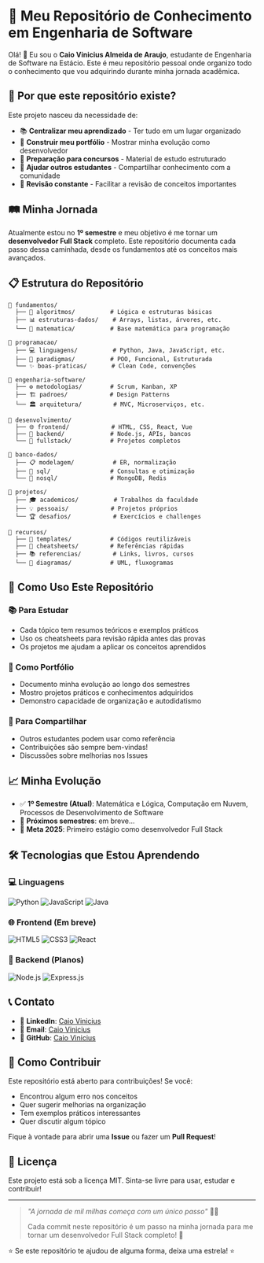 # 🚀 Meu Repositório de Conhecimento em Engenharia de Software

Olá! 👋 Eu sou o **Caio Vinicius Almeida de Araujo**, estudante de Engenharia de Software na Estácio. Este é meu repositório pessoal onde organizo todo o conhecimento que vou adquirindo durante minha jornada acadêmica.

## 🎯 Por que este repositório existe?

Este projeto nasceu da necessidade de:
- 📚 **Centralizar meu aprendizado** - Ter tudo em um lugar organizado
- 🎨 **Construir meu portfólio** - Mostrar minha evolução como desenvolvedor
- 📝 **Preparação para concursos** - Material de estudo estruturado
- 🤝 **Ajudar outros estudantes** - Compartilhar conhecimento com a comunidade
- 🔄 **Revisão constante** - Facilitar a revisão de conceitos importantes

## 🛤️ Minha Jornada

Atualmente estou no **1º semestre** e meu objetivo é me tornar um **desenvolvedor Full Stack** completo. Este repositório documenta cada passo dessa caminhada, desde os fundamentos até os conceitos mais avançados.

## 📋 Estrutura do Repositório

```
📁 fundamentos/
  ├── 🧮 algoritmos/          # Lógica e estruturas básicas
  ├── 📊 estruturas-dados/    # Arrays, listas, árvores, etc.
  └── 🔢 matematica/          # Base matemática para programação

📁 programacao/
  ├── 💻 linguagens/          # Python, Java, JavaScript, etc.
  ├── 🎯 paradigmas/          # POO, Funcional, Estruturada
  └── ✨ boas-praticas/       # Clean Code, convenções

📁 engenharia-software/
  ├── ⚙️ metodologias/        # Scrum, Kanban, XP
  ├── 🏗️ padroes/            # Design Patterns
  └── 🏛️ arquitetura/         # MVC, Microserviços, etc.

📁 desenvolvimento/
  ├── 🌐 frontend/            # HTML, CSS, React, Vue
  ├── 🔧 backend/             # Node.js, APIs, bancos
  └── 🔗 fullstack/           # Projetos completos

📁 banco-dados/
  ├── 📋 modelagem/           # ER, normalização
  ├── 💾 sql/                 # Consultas e otimização
  └── 🍃 nosql/               # MongoDB, Redis

📁 projetos/
  ├── 🎓 academicos/          # Trabalhos da faculdade
  ├── 💡 pessoais/            # Projetos próprios
  └── 🏆 desafios/            # Exercícios e challenges

📁 recursos/
  ├── 📝 templates/           # Códigos reutilizáveis
  ├── 📄 cheatsheets/         # Referências rápidas
  ├── 📚 referencias/         # Links, livros, cursos
  └── 🎨 diagramas/           # UML, fluxogramas
```

## 🎯 Como Uso Este Repositório

### 📚 Para Estudar
- Cada tópico tem resumos teóricos e exemplos práticos
- Uso os cheatsheets para revisão rápida antes das provas
- Os projetos me ajudam a aplicar os conceitos aprendidos

### 💼 Como Portfólio
- Documento minha evolução ao longo dos semestres
- Mostro projetos práticos e conhecimentos adquiridos
- Demonstro capacidade de organização e autodidatismo

### 🤝 Para Compartilhar
- Outros estudantes podem usar como referência
- Contribuições são sempre bem-vindas!
- Discussões sobre melhorias nos Issues

## 📈 Minha Evolução

- ✅ **1º Semestre (Atual)**: Matemática e Lógica, Computação em Nuvem, Processos de Desenvolvimento de Software
- 🔄 **Próximos semestres**: em breve...
- 🎯 **Meta 2025**: Primeiro estágio como desenvolvedor Full Stack

## 🛠️ Tecnologias que Estou Aprendendo

### 💻 Linguagens
![Python](https://img.shields.io/badge/Python-3776AB?style=flat&logo=python&logoColor=white)
![JavaScript](https://img.shields.io/badge/JavaScript-F7DF1E?style=flat&logo=javascript&logoColor=black)
![Java](https://img.shields.io/badge/Java-ED8B00?style=flat&logo=java&logoColor=white)

### 🌐 Frontend (Em breve)
![HTML5](https://img.shields.io/badge/HTML5-E34F26?style=flat&logo=html5&logoColor=white)
![CSS3](https://img.shields.io/badge/CSS3-1572B6?style=flat&logo=css3&logoColor=white)
![React](https://img.shields.io/badge/React-20232A?style=flat&logo=react&logoColor=61DAFB)

### 🔧 Backend (Planos)
![Node.js](https://img.shields.io/badge/Node.js-43853D?style=flat&logo=node.js&logoColor=white)
![Express.js](https://img.shields.io/badge/Express.js-000000?style=flat&logo=express&logoColor=white)

## 📞 Contato

- 💼 **LinkedIn**: [Caio Vinicius](linkedin.com/in/caio-vinicius-fullstack)
- 📧 **Email**: [Caio Vinicius](caio.fullstack.almeida23@gmail.com)
- 🐙 **GitHub**: [Caio Vinicius](https://github.com/Vinicius-Araujo-fullstack/Vinicius-Araujo-fullstack)

## 🤝 Como Contribuir

Este repositório está aberto para contribuições! Se você:
- Encontrou algum erro nos conceitos
- Quer sugerir melhorias na organização
- Tem exemplos práticos interessantes
- Quer discutir algum tópico

Fique à vontade para abrir uma **Issue** ou fazer um **Pull Request**!

## 📄 Licença

Este projeto está sob a licença MIT. Sinta-se livre para usar, estudar e contribuir!

---

> *"A jornada de mil milhas começa com um único passo"* 🚶‍♂️
> 
> Cada commit neste repositório é um passo na minha jornada para me tornar um desenvolvedor Full Stack completo! 💪

⭐ Se este repositório te ajudou de alguma forma, deixa uma estrela! ⭐
